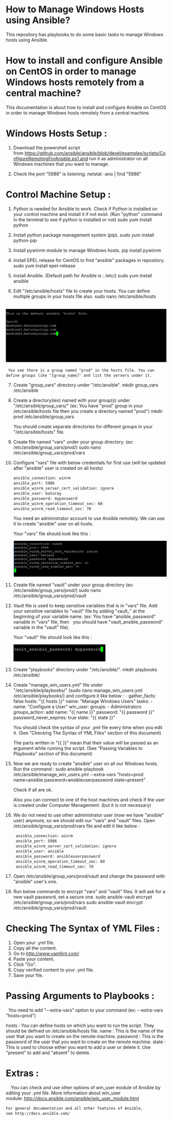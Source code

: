 # How to Manage Windows Hosts using Ansible?
This repository has playbooks to do some basic tasks to manage Windows hosts using Ansible.


# How to install and configure Ansible on CentOS in order to manage Windows hosts remotely from a central machine?
This documentation is about how to install and configure Ansible on CentOS in order to manage Windows hosts remotely from a central machine.



# Windows Hosts Setup :

1. Download the powershell script from https://github.com/ansible/ansible/blob/devel/examples/scripts/ConfigureRemotingForAnsible.ps1 and run it as administrator on all Windows machines that you want to manage.
   
2. Check the port "5986" is listening.
    netstat -ano | find "5986"


# Control Machine Setup :

1. Python is needed for Ansible to work. Check if Python is installed on your control machine and install it if not exist. (Run "python" command in the terminal to see if python is installed or not)
     sudo yum install python
     
2. Install python package management system (pip).
     sudo yum install python-pip
     
3. Install pywinrm module to manage Windows hosts.
     pip install pywinrm
     
4. Install EPEL release for CentOS to find "ansible" packages in repository.
     sudo yum install epel-release
     
5. Install Ansible. (Default path for Ansible is : /etc/)
     sudo yum install ansible
     
6. Edit "/etc/ansible/hosts" file to create your hosts. You can define multiple groups in your hosts file also.
     sudo nano /etc/ansible/hosts
     
     ![alt text](images/Screenshot_144.png)
     
     You see there is a group named "prod" in the hosts file. You can define groups like "[group_name]" and list the servers under it.
     
7. Create "group_vars" directory under "/etc/ansible".
     mkdir group_vars /etc/ansible
     
8. Create a directory(ies) named with your group(s) under "/etc/ansible/group_vars/" (ex: You have "prod" group in your /etc/ansible/hosts file then you create a directory named "prod")
     mkdir prod /etc/ansible/group_vars
     
      You should create separate directories for different groups in your "/etc/ansible/hosts" file.
      
9. Create file named "vars" under your group directory. (ex: /etc/ansible/group_vars/prod/)
     sudo nano /etc/ansible/group_vars/prod/vars
     
10. Configure "vars" file with below credentials for first use (will be updated after "ansible" user is created on all hosts)
 
        ansible_connection: winrm
        ansible_port: 5986
        ansible_winrm_server_cert_validation: ignore
        ansible_user: baturay
        ansible_password: mypassword
        ansible_winrm_operation_timeout_sec: 60
        ansible_winrm_read_timeout_sec: 70

     You need an administrator account to use Ansible remotely. We can use it to create "ansible" user on all hosts.

     Your "vars" file should look like this :

     ![alt text](images/Screenshot_145.png)
     
11. Create file named "vault" under your group directory (ex: /etc/ansible/group_vars/prod/)
     sudo nano /etc/ansible/group_vars/prod/vault
     
12. Vault file is used to keep sensitive variables that is in "vars" file. Add your sensitive variables to "vault" file by adding "vault_" at the beginning of your variable name. (ex: You have "ansible_password" variable in "vars" file, then   you should have "vault_ansible_password" variable in the "vault" file).
 
     Your "vault" file should look like this :

     ![alt text](images/Screenshot_147.png)
        
13. Create "playbooks" directory under "/etc/ansible/".
     mkdir playbooks /etc/ansible/
     
14. Create "manage_win_users.yml" file under "/etc/ansible/playbooks/" (sudo nano manage_win_users.yml /etc/ansible/playbooks/) and configure it like below :
        -
          gather_facts: false
          hosts: "{{ hosts }}"
          name: "Manage Windows Users"
          tasks:
            -
              name: "Configure a User"
              win_user:
              groups:
                - Administrators
              groups_action: add
              name: "{{ name }}"
              password: "{{ password }}"
              password_never_expires: true
              state: "{{ state }}"

      You should check the syntax of your .yml file every time when you edit it. (See "Checking The Syntax of YML Files" section of this document)
 
      The parts written in "{{ }}" mean that their value will be passed as an argument while running the script. (See "Passing Variables to Playbooks" section of this document)

15. Now we are ready to create "ansible" user on all our Windows hosts. Run the command :
      sudo ansible-playbook /etc/ansible/manage_win_users.yml --extra-vars "hosts=prod name=ansible password=ansibleuserpassword state=present"

      Check if all are ok.

      Also you can connect to one of the host machines and check if the user is created under Computer Management. (but it is not necessary)

16. We do not need to use other administrator user (now we have "ansible" user) anymore, so we should edit our "vars" and "vault" files. Open /etc/ansible/group_vars/prod/vars file and edit it like below :

         ansible_connection: winrm
         ansible_port: 5986
         ansible_winrm_server_cert_validation: ignore
         ansible_user: ansible
         ansible_password: ansibleuserpassword
         ansible_winrm_operation_timeout_sec: 60
         ansible_winrm_read_timeout_sec: 70
         
17. Open /etc/ansible/group_vars/prod/vault and change the password with "ansible" user's one.

18. Run below commands to encrypt "vars" and "vault" files. It will ask for a new vault password, set a secure one.
      sudo ansible-vault encrypt /etc/ansible/group_vars/prod/vars
      sudo ansible-vault encrypt /etc/ansible/group_vars/prod/vault
      
# Checking The Syntax of YML Files :

1. Open your .yml file.
2. Copy all the content.
3. Go to http://www.yamllint.com/
4. Paste your content.
5. Click "Go".
6. Copy verified content to your .yml file.
7. Save your file.

# Passing Arguments to Playbooks :

   You need to add "--extra-vars" option to your command (ex: --extra-vars "hosts=prod")

   hosts : You can define hosts on which you want to run the script. They should be defined on /etc/ansible/hosts file.
   name : This is the name of the user that you want to create on the remote machine.
   password : This is the password of the user that you want to create on the remote machine.
   state : This is used to choose either you want to add a user or delete it. Use "present" to add and "absent" to delete.
   
# Extras :

    You can check and use other options of win_user module of Ansible by editing your .yml file. More information about win_user module: http://docs.ansible.com/ansible/win_user_module.html

    For general documentation and all other features of Ansible, see http://docs.ansible.com/


